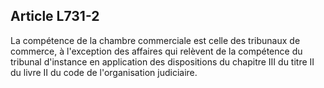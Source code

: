 Article L731-2
----
La compétence de la chambre commerciale est celle des tribunaux de commerce, à
l'exception des affaires qui relèvent de la compétence du tribunal d'instance en
application des dispositions du chapitre III du titre II du livre II du code de
l'organisation judiciaire.
